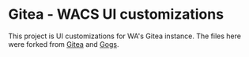 # Gitea - WACS UI customizations

This project is UI customizations for WA's Gitea instance. The files here were forked from [Gitea](https://github.com/go-gitea/gitea) and [Gogs](https://gogs.io).
